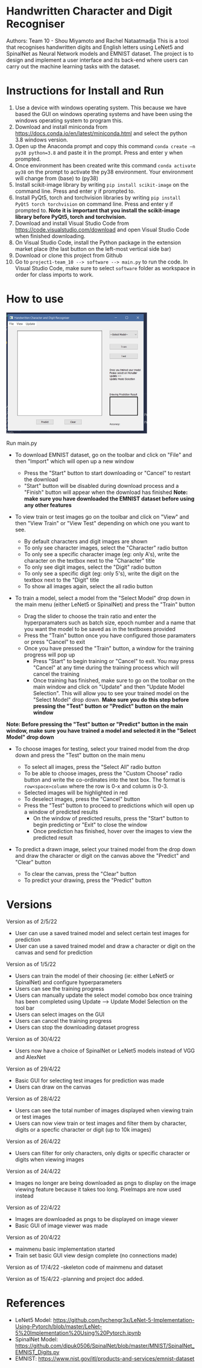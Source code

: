 # Handwritten Character and Digit Recogniser
Authors: Team 10 - Shou Miyamoto and Rachel Nataatmadja
This is a tool that recognises handwritten digits and English letters using LeNet5 and SpinalNet as Neural Network models and EMNIST dataset. The project is to design and implement a user interface and its back-end where users can carry out the machine learning tasks with the dataset.

# Instructions for Install and Run
1. Use a device with windows operating system. This because we have based the GUI on windows operating systems and have been using the windows operating system to program this.
2. Download and install miniconda from https://docs.conda.io/en/latest/miniconda.html and select the python 3.8 windows version.
3. Open up the Anaconda prompt and copy this command `conda create –n py38 python=3.8` and paste it in the prompt. Press and enter y when prompted.
4. Once environment has been created write this command `conda activate py38` on the prompt to activate the py38 environment. Your environment will change from (base) to (py38)
5. Install scikit-image library by writing `pip install scikit-image` on the command line. Press and enter y if prompted to.
6. Install PyQt5, torch and torchvision libraries by writing `pip install PyQt5 torch torchvision` on command line. Press and enter y if prompted to.
**Note it is important that you install the scikit-image library before PyQt5, torch and torchvision.**
7. Download and install Visual Studio Code from https://code.visualstudio.com/download and open Visual Studio Code when finished downloading.
8. On Visual Studio Code, install the Python package in the extension market place (the last button on the left-most vertical side bar)
9. Download or clone this project from Github
10. Go to `project1-team_10 --> software --> main.py` to run the code. In Visual Studio Code, make sure to select `software` folder as workspace in order for class imports to work.

# How to use
<img src="ReadMeAssets/MainMenu.png" width="373" height="320" />

Run main.py
- To download EMNIST dataset, go on the toolbar and click on "File" and then "Import" which will open up a new window
  - Press the "Start" button to start downloading or "Cancel" to restart the download
  - "Start" button will be disabled during download process and a "Finish" button will appear when the download has finished
 **Note: make sure you have downloaded the EMNIST dataset before using any other features**

- To view train or test images go on the toolbar and click on "View" and then "View Train" or "View Test" depending on which one you want to see.
  - By default characters and digit images are shown
  - To only see character images, select the "Character" radio button
  - To only see a specific character image (eg: only A's), write the character on the textbox next to the "Character" title
  - To only see digit images, select the "Digit" radio button 
  - To only see a specific digit (eg: only 5's), write the digit on the textbox next to the "Digit" title
  - To show all images again, select the all radio button

- To train a model, select a model from the "Select Model" drop down in the main menu (either LeNet5 or SpinalNet) and press the "Train" button
  - Drag the slider to choose the train ratio and enter the hyperparamaters such as batch size, epoch number and a name that you want the model to be saved as in the textboxes provided
  - Press the "Train" button once you have configured those paramaters or press "Cancel" to exit
  - Once you have pressed the "Train" button, a window for the training progress will pop up
    - Press "Start" to begin training or "Cancel" to exit. You may press "Cancel" at any time during the training process which will cancel the training
    - Once training has finished, make sure to go on the toolbar on the main window and click on "Update" and then "Update Model Selection". This will allow you to see your trained model on the "Select Model" drop down. **Make sure you do this step before pressing the "Test" button or "Predict" button on the main window**

**Note: Before pressing the "Test" button or "Predict" button in the main window, make sure you have trained a model and selected it in the "Select Model" drop down**
- To choose images for testing, select your trained model from the drop down and press the "Test" button on the main menu
  - To select all images, press the "Select All" radio button
  - To be able to choose images, press the "Custom Choose" radio button and write the co-ordinates into the text box. The format is `row<space>column` where the row is       0-x and column is 0-3.
  - Selected images will be highlighted in red
  - To deselect images, press the "Cancel" button
  - Press the "Test" button to proceed to predictions which will open up a window of predicted results
    - On the window of predicted results, press the "Start" button to begin predicting or "Exit" to close the window
    - Once prediction has finished, hover over the images to view the predicted result

- To predict a drawn image, select your trained model from the drop down and draw the character or digit on the canvas above the "Predict" and "Clear" button
  - To clear the canvas, press the "Clear" button
  - To predict your drawing, press the "Predict" button
  


# Versions
Version as of 2/5/22
- User can use a saved trained model and select certain test images for prediction
- User can use a saved trained model and draw a character or digit on the canvas and send for prediction

Version as of 1/5/22
- Users can train the model of their choosing (ie: either LeNet5 or SpinalNet) and configure hyperparameters 
- Users can see the training progress
- Users can manually update the select model comobo box once training has been completed using Update --> Update Model Selection on the tool bar
- Users can select images on the GUI
- Users can cancel the training progress
- Users can stop the downloading dataset progress

Version as of 30/4/22
- Users now have a choice of SpinalNet or LeNet5 models instead of VGG and AlexNet

Version as of 29/4/22
- Basic GUI for selecting test images for prediction was made
- Users can draw on the canvas

Version as of 28/4/22
- Users can see the total number of images displayed when viewing train or test images
- Users can now view train or test images and filter them by character, digits or a specfic character or digit (up to 10k images)

Version as of 26/4/22
- Users can filter for only characters, only digits or specific character or digits when viewing images

Version as of 24/4/22
- Images no longer are being downloaded as pngs to display on the image viewing feature because it takes too long. Pixelmaps are now used instead

Version as of 22/4/22
- Images are downloaded as pngs to be displayed on image viewer
- Basic GUI of image viewer was made

Version as of 20/4/22
- mainmenu basic implementation started
- Train set basic GUI view design complete (no connections made)

Version as of 17/4/22
-skeleton code of mainmenu and dataset

Version as of 15/4/22
-planning and project doc added.

# References
- LeNet5 Model: https://github.com/lychengr3x/LeNet-5-Implementation-Using-Pytorch/blob/master/LeNet-5%20Implementation%20Using%20Pytorch.ipynb
- SpinalNet Model: https://github.com/dipuk0506/SpinalNet/blob/master/MNIST/SpinalNet_EMNIST_Digits.py
- EMNIST: https://www.nist.gov/itl/products-and-services/emnist-dataset
